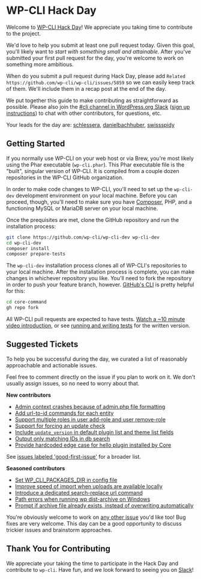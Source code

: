 # WP-CLI Hack Day

Welcome to [WP-CLI Hack Day](https://make.wordpress.org/cli/handbook/contributions/contributor-day/)! We appreciate you taking time to contribute to the project.

We'd love to help you submit at least one pull request today. Given this goal, you'll likely want to _start with something small and attainable_. After you've submitted your first pull request for the day, you're welcome to work on something more ambitious.

When do you submit a pull request during Hack Day, please add `Related https://github.com/wp-cli/wp-cli/issues/5859` so we can easily keep track of them. We'll include them in a recap post at the end of the day.

We put together this guide to make contributing as straightforward as possible. Please also join the [#cli channel in WordPress.org Slack](https://wordpress.slack.com/messages/C02RP4T41) ([sign up instructions](https://make.wordpress.org/chat/)) to chat with other contributors, for questions, etc.

Your leads for the day are: [schlessera](https://github.com/schlessera), [danielbachhuber](https://github.com/danielbachhuber), [swissspidy](https://github.com/swissspidy)

## Getting Started

If you normally use WP-CLI on your web host or via Brew, you're most likely using the Phar executable (`wp-cli.phar`). This Phar executable file is the "built", singular version of WP-CLI. It is compiled from a couple dozen repositories in the WP-CLI GitHub organization.

In order to make code changes to WP-CLI, you'll need to set up the `wp-cli-dev` development environment on your local machine. Before you can proceed, though, you'll need to make sure you have [Composer](https://getcomposer.org/), PHP, and a functioning MySQL or MariaDB server on your local machine.

Once the prequisites are met, clone the GitHub repository and run the installation process:

```bash
git clone https://github.com/wp-cli/wp-cli-dev wp-cli-dev
cd wp-cli-dev
composer install
composer prepare-tests
```

The `wp-cli-dev` installation process clones all of WP-CLI's repositories to your local machine. After the installation process is complete, you can make changes in whichever repository you like. You'll need to fork the repository in order to push your feature branch, however. [GitHub's CLI](https://github.com/cli/cli) is pretty helpful for this:

```bash
cd core-command
gh repo fork
```

All WP-CLI pull requests are expected to have tests. [Watch a ~10 minute video introduction](https://github.com/wp-cli/wp-cli/issues/5858), or see [running and writing tests](https://make.wordpress.org/cli/handbook/contributions/pull-requests/#running-and-writing-tests) for the written version.

## Suggested Tickets

To help you be successful during the day, we curated a list of reasonably approachable and actionable issues.

Feel free to comment directly on the issue if you plan to work on it. We don't usually assign issues, so no need to worry about that.

**New contributors**

- [Admin context crashes because of admin.php file formatting](https://github.com/wp-cli/wp-cli/issues/5844)
- [Add url-to-id commands for each entity](https://github.com/wp-cli/entity-command/issues/429)
- [Support multiple roles in user add-role and user remove-role](https://github.com/wp-cli/entity-command/issues/423)
- [Support for forcing an update check](https://github.com/wp-cli/core-command/issues/154)
- [Include `update_version` in default plugin list and theme list fields](https://github.com/wp-cli/extension-command/issues/198)
- [Output only matching IDs in db search](https://github.com/wp-cli/db-command/issues/158)
- [Provide hardcoded edge case for hello plugin installed by Core](https://github.com/wp-cli/checksum-command/issues/33)

See [issues labeled 'good-first-issue'](https://github.com/issues?q=is%3Aopen+org%3Awp-cli+is%3Aissue+sort%3Aupdated-desc+label%3Agood-first-issue+) for a broader list.

**Seasoned contributors**

- [Set WP_CLI_PACKAGES_DIR in config file](https://github.com/wp-cli/wp-cli/issues/5645)
- [Improve speed of import when uploads are available locally](https://github.com/wp-cli/import-command/issues/83)
- [Introduce a dedicated search-replace url command](https://github.com/wp-cli/search-replace-command/issues/186)
- [Path errors when running wp dist-archive on Windows](https://github.com/wp-cli/dist-archive-command/issues/76)
- [Prompt if archive file already exists, instead of overwriting automatically](https://github.com/wp-cli/dist-archive-command/issues/70)

You're obviously welcome to work on [any other issue](https://github.com/issues?q=is%3Aopen+org%3Awp-cli+is%3Aissue+sort%3Aupdated-desc) you'd like too! Bug fixes are very welcome. This day can be a good opportunity to discuss trickier issues and brainstorm approaches.

## Thank You for Contributing

We appreciate your taking the time to participate in the Hack Day and contribute to `wp-cli`. Have fun, and we look forward to seeing you on [Slack](https://wordpress.slack.com/messages/C02RP4T41)!
